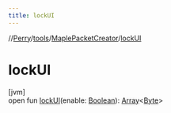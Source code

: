 ```yaml
---
title: lockUI
---
```

//[Perry](../../../index.html)/[tools](../index.html)/[MaplePacketCreator](index.html)/[lockUI](lock-u-i.html)



# lockUI



[jvm]\
open fun [lockUI](lock-u-i.html)(enable: [Boolean](https://kotlinlang.org/api/latest/jvm/stdlib/kotlin/-boolean/index.html)): [Array](https://kotlinlang.org/api/latest/jvm/stdlib/kotlin/-array/index.html)&lt;[Byte](https://kotlinlang.org/api/latest/jvm/stdlib/kotlin/-byte/index.html)&gt;




